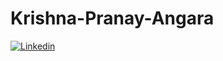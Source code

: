# Krishna-Pranay-Angara



[![Linkedin]({https://img.shields.io/badge/LinkedIn-blue})](https://www.linkedin.com/in/krishnapranayangara/)
